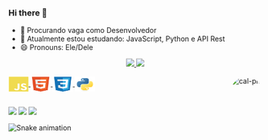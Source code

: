 ### Hi there 👋

- 🔭 Procurando vaga como Desenvolvedor
- 🌱 Atualmente estou estudando: JavaScript, Python e API Rest
- 😄 Pronouns: Ele/Dele


<div align="center">
  <a href="https://github.com/CalvinSores">
  <img height="180em" src="https://github-readme-stats.vercel.app/api?username=CalvinSoares&show_icons=true&theme=tokyonight&include_all_commits=true&count_private=true"/>
  <img height="180em" src="https://github-readme-stats.vercel.app/api/top-langs/?username=CalvinSoares&layout=compact&langs_count=7&theme=tokyonight"/>
</div>
<div style="display: inline_block"><br>
  <img align="center" alt="cal-Js" height="30" width="40" src="https://raw.githubusercontent.com/devicons/devicon/master/icons/javascript/javascript-plain.svg">
  <img align="center" alt="cal-HTML" height="30" width="40" src="https://raw.githubusercontent.com/devicons/devicon/master/icons/html5/html5-original.svg">
  <img align="center" alt="cal-CSS" height="30" width="40" src="https://raw.githubusercontent.com/devicons/devicon/master/icons/css3/css3-original.svg">
  <img align="center" alt="cal-Python" height="30" width="40" src="https://raw.githubusercontent.com/devicons/devicon/master/icons/python/python-original.svg">
  <img align="right" alt="cal-pic" height="150" style="border-radius:50px;" src="https://cdn.discordapp.com/attachments/825160936821358664/952321561807958057/download20220306184106.png">
</div>
  
  ##
  
  <div> 
  <a href="https://www.instagram.com/calvinscarin/" target="_blank"><img src="https://img.shields.io/badge/-Instagram-%23E4405F?style=for-the-badge&logo=instagram&logoColor=white" target="_blank"></a>
  <a href = "mailto:calvinsoares17@gmail.com"><img src="https://img.shields.io/badge/-Gmail-%23333?style=for-the-badge&logo=gmail&logoColor=white" target="_blank"></a>
  <a href="https://www.linkedin.com/in/calvin-soares-74b862203/" target="_blank"><img src="https://img.shields.io/badge/-LinkedIn-%230077B5?style=for-the-badge&logo=linkedin&logoColor=white" target="_blank"></a> 
 
  ![Snake animation](https://github.com/CalvinSoares/blob/output/github-contribution-grid-snake.svg)
 
</div>
